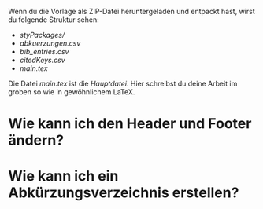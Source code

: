 Wenn du die Vorlage als ZIP-Datei heruntergeladen und entpackt hast, wirst du folgende Struktur sehen:

- *styPackages/*
- *abkuerzungen.csv*
- *bib_entries.csv*
- *citedKeys.csv*
- *main.tex*

Die Datei *main.tex* ist die *Hauptdatei*. Hier schreibst du deine Arbeit im groben so wie in gewöhnlichem LaTeX.

# Wie kann ich den Header und Footer ändern?


# Wie kann ich ein Abkürzungsverzeichnis erstellen?


